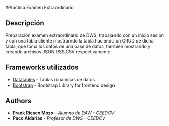 #Practica Examen Extraordinario

## Descripción
Preparación exámen extraordinario de DWS, trabajando con un inicio sesión y con una tabla cliente
mostrarndo la tabla haciendo un CRUD de dicha tabla, que toma los datos de una base de datos, 
también mostrando y creando archivos JSON,RSS,CSV respectivamente.

## Frameworks utilizados
* [Datatables](https://datatables.net/) - Tablas dinámicas de datos
* [Bootstrap](http://getbootstrap.com/) - Bootstrap Library for frontend design

## Authors
* **Frank Riesco Mozo** - *Alumno de DAW - CEEDCV* 
* **Paco Aldarias** - *Profesor de DWS - CEEDCV*